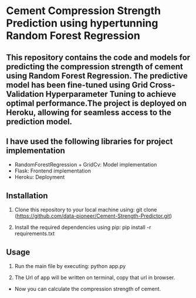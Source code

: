 # Cement Compression Strength Prediction using hypertunning Random Forest Regression


## This repository contains the code and models for predicting the compression strength of cement using Random Forest Regression. The predictive model has been fine-tuned using Grid Cross-Validation Hyperparameter Tuning to achieve optimal performance.The project is deployed on Heroku, allowing for seamless access to the prediction model. 



##  I have used the following libraries for project implementation
  - RandomForestRegression + GridCv: Model implementation
  - Flask: Frontend implementation
  - Heroku: Deployment

## Installation

1. Clone this repository to your local machine using:
  git clone (https://github.com/data-pioneer/Cement-Strength-Predictor.git)

2. Install the required dependencies using pip:
  pip install -r requirements.txt


## Usage
1. Run the main file by executing:
python app.py


2. The Url of app will be written on terminal, copy that url in browser.
- Now you can calculate the compression strength of cement.





